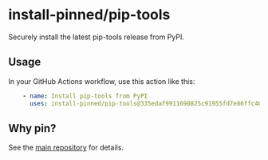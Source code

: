 
# install-pinned/pip-tools

Securely install the latest pip-tools release from PyPI.

## Usage

In your GitHub Actions workflow, use this action like this:

```yaml
    - name: Install pip-tools from PyPI
      uses: install-pinned/pip-tools@335edaf9911690825c91955fd7e86ffc40d54dca
```

## Why pin?

See the [main repository](https://github.com/install-pinned/overview) for details.
